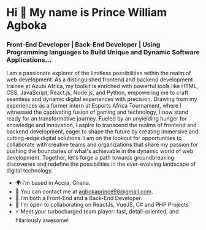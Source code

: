 # Hi 👋 My name is Prince William Agboka

### Front-End Developer | Back-End Developer | Using Programming languages to Build Unique and Dynamic Software Applications...
I am a passionate explorer of the limitless possibilities within the realm of web development. As a distinguished frontend and backend development trainee at Azubi Africa, my toolkit is enriched with powerful tools like HTML, CSS, JavaScript, React.js, Node.js, and Python, empowering me to craft seamless and dynamic digital experiences with precision. Drawing from my experiences as a former intern at Esports Africa Tournament, where I witnessed the captivating fusion of gaming and technology, I now stand ready for an transformative journey. Fueled by an unyielding hunger for knowledge and innovation, I aspire to transcend the realms of frontend and backend development, eager to shape the future by creating immersive and cutting-edge digital solutions. I am on the lookout for opportunities to collaborate with creative teams and organizations that share my passion for pushing the boundaries of what's achievable in the dynamic world of web development. Together, let's forge a path towards groundbreaking discoveries and redefine the possibilities in the ever-evolving landscape of digital technology.

- 🌍 I’m based in Accra, Ghana.
- 📩 You can contact me at agbokaprince98@gmail.com.
- 🧠 I’m both a Front-End and a Back-End Developer.
- 🤝  I'm open to collaborating on ReactJs, VueJS, C# and PHP Projects
- ⚡  Meet your turbocharged team player: fast, detail-oriented, and hilariously awesome!

